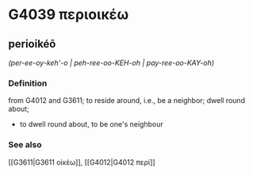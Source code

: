 # G4039 περιοικέω

## perioikéō

_(per-ee-oy-keh'-o | peh-ree-oo-KEH-oh | pay-ree-oo-KAY-oh)_

### Definition

from G4012 and G3611; to reside around, i.e., be a neighbor; dwell round about; 

- to dwell round about, to be one's neighbour

### See also

[[G3611|G3611 οἰκέω]], [[G4012|G4012 περί]]
